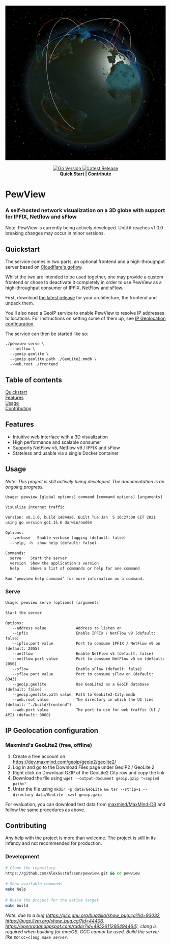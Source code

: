 <p align="center">
  <img src=".github/banner.png" alt="Banner">
</p>
<p align="center">
  <a href="https://github.com/AlexGustafsson/pewview/blob/master/go.mod">
    <img src="https://shields.io/github/go-mod/go-version/AlexGustafsson/pewview" alt="Go Version" />
  </a>
  <a href="https://github.com/AlexGustafsson/pewview/releases">
    <img src="https://flat.badgen.net/github/release/AlexGustafsson/pewview" alt="Latest Release" />
  </a>
  <br>
  <strong><a href="#quickstart">Quick Start</a> | <a href="#contribute">Contribute</a> </strong>
</p>

# PewView
### A self-hosted network visualization on a 3D globe with support for IPFIX, Netflow and sFlow

Note: PewView is currently being actively developed. Until it reaches v1.0.0 breaking changes may occur in minor versions.

## Quickstart
<a name="quickstart"></a>

The service comes in two parts, an optional frontend and a high-throughput server based on [Cloudflare's goflow](https://github.com/cloudflare/goflow).

Whilst the two are intended to be used together, one may provide a custom frontend or chose to deactivate it completely in order to use PewView as a high-throughput consumer of IPFIX, NetFlow and sFlow.

First, download [the latest release](https://github.com/AlexGustafsson/pewview/releases) for your architecture, the frontend and unpack them.

You'll also need a GeoIP service to enable PewView to resolve IP addresses to locations. For instructions on setting some of them up, see [IP Geolocation configuration](#geoip).

The service can then be started like so:

```
./pewview serve \
  --netflow \
  --geoip.geolite \
  --geoip.geolite.path ./GeoLite2.mmdb \
  --web.root ./frontend
```

## Table of contents

[Quickstart](#quickstart)<br/>
[Features](#features)<br />
[Usage](#usage)<br />
[Contributing](#contributing)

<a id="features"></a>
## Features

* Intuitive web interface with a 3D visualization
* High performance and scalable consumer
* Supports NetFlow v5, Netflow v9 / IPFIX and sFlow
* Stateless and usable via a single Docker container

## Usage
<a name="usage"></a>

_Note: This project is still actively being developed. The documentation is an ongoing progress._

```
Usage: pewview [global options] command [command options] [arguments]

Visualize internet traffic

Version: v0.1.0, build 14844a6. Built Tue Jan  5 16:27:00 CET 2021 using go version go1.15.6 darwin/amd64

Options:
  --verbose   Enable verbose logging (default: false)
  --help, -h  show help (default: false)

Commands:
  serve    Start the server
  version  Show the application's version
  help     Shows a list of commands or help for one command

Run 'pewview help command' for more information on a command.
```

### Serve

```
Usage: pewview serve [options] [arguments]

Start the server

Options:
   --address value             Address to listen on
   --ipfix                     Enable IPFIX / NetFlow v9 (default: false)
   --ipfix.port value          Port to consume IPFIX / NetFlow v9 on (default: 2055)
   --netflow                   Enable NetFlow v5 (default: false)
   --netflow.port value        Port to consume NetFlow v5 on (default: 2056)
   --sflow                     Enable sFlow (default: false)
   --sflow.port value          Port to consume sFlow on (default: 6343)
   --geoip.geolite             Use GeoLite2 as a GeoIP database (default: false)
   --geoip.geolite.path value  Path to GeoLite2-City.mmdb
   --web.root value            The directory in which the UI lies (default: "./build/frontend")
   --web.port value            The port to use for web traffic (UI / API) (default: 8080)
```

## IP Geolocation configuration
<a name="geoip"></a>

### Maxmind's GeoLite2 (free, offline)

1. Create a free account on https://dev.maxmind.com/geoip/geoip2/geolite2/
2. Log in and go to the Download Files page under GeoIP2 / GeoLite 2
3. Right click on Download GZIP of the GeoLite2 City row and copy the link
4. Download the file using `wget --output-document geoip.gzip "<copied path>"`
5. Untar the file using `mkdir -p data/GeoLite && tar --strip=1 --directory data/GeoLite -xzvf geoip.gzip`

For evaluation, you can download test data from [maxmind/MaxMind-DB](https://github.com/maxmind/MaxMind-DB/blob/c46c33c3c598c648013e2aa7458f8492f4ecfcce/test-data/GeoIP2-City-Test.mmdb) and follow the same procedures as above.

## Contributing
<a name="contributing"></a>

Any help with the project is more than welcome. The project is still in its infancy and not recommended for production.

### Development

```sh
# Clone the repository
https://github.com/AlexGustafsson/pewview.git && cd pewview

# Show available commands
make help

# Build the project for the native target
make build
```

_Note: due to a bug (https://gcc.gnu.org/bugzilla/show_bug.cgi?id=93082, https://bugs.llvm.org/show_bug.cgi?id=44406, https://openradar.appspot.com/radar?id=4952611266494464), clang is required when building for macOS. GCC cannot be used. Build the server like so: `CC=clang make server`._

